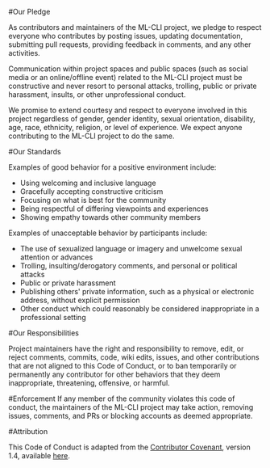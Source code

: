 ﻿#Our Pledge

As contributors and maintainers of the ML-CLI project, we pledge to respect everyone who contributes by posting issues, updating documentation, submitting pull requests, providing feedback in comments, and any other activities.

Communication within project spaces and public spaces (such as social media or an online/offline event) related to the ML-CLI project must be constructive and never resort to personal attacks, trolling, public or private harassment, insults, or other unprofessional conduct.

We promise to extend courtesy and respect to everyone involved in this project regardless of gender, gender identity, sexual orientation, disability, age, race, ethnicity, religion, or level of experience. We expect anyone contributing to the ML-CLI project to do the same.

#Our Standards

Examples of good behavior for a positive environment include:
* Using welcoming and inclusive language
* Gracefully accepting constructive criticism
* Focusing on what is best for the community
* Being respectful of differing viewpoints and experiences
* Showing empathy towards other community members

Examples of unacceptable behavior by participants include:

* The use of sexualized language or imagery and unwelcome sexual attention or advances
* Trolling, insulting/derogatory comments, and personal or political attacks
* Public or private harassment
* Publishing others' private information, such as a physical or electronic address, without explicit permission
* Other conduct which could reasonably be considered inappropriate in a professional setting

#Our Responsibilities

Project maintainers have the right and responsibility to remove, edit, or reject comments, commits, code, wiki edits, issues, and other contributions that are not aligned to this Code of Conduct, or to ban temporarily or permanently any contributor for other behaviors that they deem inappropriate, threatening, offensive, or harmful.

#Enforcement
If any member of the community violates this code of conduct, the maintainers of the ML-CLI project may take action, removing issues, comments, and PRs or blocking accounts as deemed appropriate.

#Attribution

This Code of Conduct is adapted from the [Contributor Covenant][cc], version 1.4,
available [here][version].


[cc]: https://www.contributor-covenant.org
[version]: https://www.contributor-covenant.org/version/1/4/code-of-conduct.html